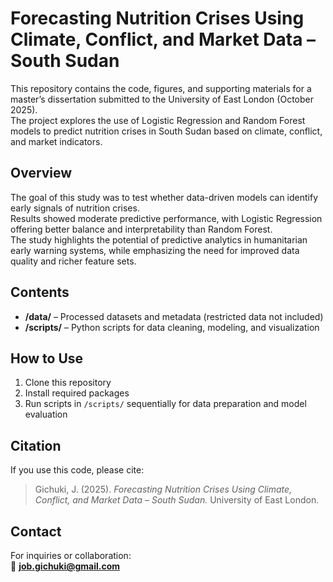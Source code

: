 # Forecasting Nutrition Crises Using Climate, Conflict, and Market Data – South Sudan

This repository contains the code, figures, and supporting materials for a master’s dissertation submitted to the University of East London (October 2025).  
The project explores the use of Logistic Regression and Random Forest models to predict nutrition crises in South Sudan based on climate, conflict, and market indicators.

## Overview
The goal of this study was to test whether data-driven models can identify early signals of nutrition crises.  
Results showed moderate predictive performance, with Logistic Regression offering better balance and interpretability than Random Forest.  
The study highlights the potential of predictive analytics in humanitarian early warning systems, while emphasizing the need for improved data quality and richer feature sets.

## Contents
- **/data/** – Processed datasets and metadata (restricted data not included)  
- **/scripts/** – Python  scripts for data cleaning, modeling, and visualization  


## How to Use
1. Clone this repository  
2. Install required packages  
3. Run scripts in `/scripts/` sequentially for data preparation and model evaluation  

## Citation
If you use this code, please cite:  
> Gichuki, J. (2025). *Forecasting Nutrition Crises Using Climate, Conflict, and Market Data – South Sudan.* University of East London.

## Contact
For inquiries or collaboration:  
📧 **job.gichuki@gmail.com**  

